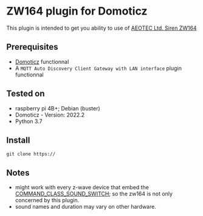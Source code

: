 # ZW164 plugin for Domoticz

This plugin is intended to get you ability to use of [AEOTEC Ltd. Siren ZW164](https://aeotec.com/products/aeotec-siren-6/)

## Prerequisites

- [Domoticz](https://www.domoticz.com/) functionnal
- A `MQTT Auto Discovery Client Gateway with LAN interface` plugin functionnal

## Tested on

- raspberry pi 4B+; Debian (buster)
- Domoticz - Version: 2022.2
- Python 3.7

## Install

`git clone https://`

## Notes

- might work with every z-wave device that embed the  [COMMAND_CLASS_SOUND_SWITCH](https://z-wave.me/files/manual/z-way/Command_Class_Reference.html#SECTION0016470000000000000000); so the zw164 is not only concerned by this plugin.
- sound names and duration may vary on other hardware.
